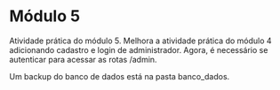 # Módulo 5

Atividade prática do módulo 5. Melhora a atividade prática do módulo 4 adicionando cadastro e login de administrador. Agora, é necessário se autenticar para acessar as rotas /admin. 

Um backup do banco de dados está na pasta banco_dados.
